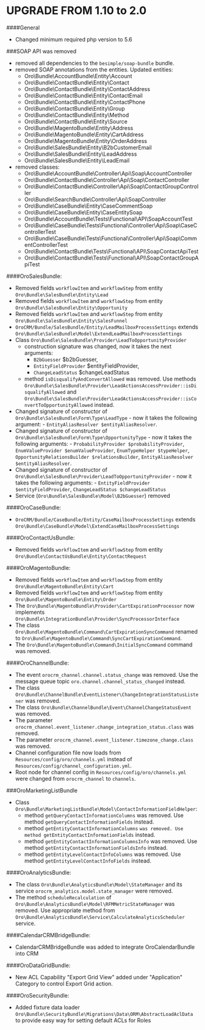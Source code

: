 UPGRADE FROM 1.10 to 2.0 
========================

####General
- Changed minimum required php version to 5.6

###SOAP API was removed
- removed all dependencies to the `besimple/soap-bundle` bundle. 
- removed SOAP annotations from the entities. Updated entities:
    - Oro\Bundle\AccountBundle\Entity\Account
    - Oro\Bundle\ContactBundle\Entity\Contact
    - Oro\Bundle\ContactBundle\Entity\ContactAddress
    - Oro\Bundle\ContactBundle\Entity\ContactEmail
    - Oro\Bundle\ContactBundle\Entity\ContactPhone
    - Oro\Bundle\ContactBundle\Entity\Group
    - Oro\Bundle\ContactBundle\Entity\Method
    - Oro\Bundle\ContactBundle\Entity\Source
    - Oro\Bundle\MagentoBundle\Entity\Address
    - Oro\Bundle\MagentoBundle\Entity\CartAddress
    - Oro\Bundle\MagentoBundle\Entity\OrderAddress
    - Oro\Bundle\SalesBundle\Entity\B2bCustomerEmail
    - Oro\Bundle\SalesBundle\Entity\LeadAddress
    - Oro\Bundle\SalesBundle\Entity\LeadEmail
- removed classes:
    - Oro\Bundle\AccountBundle\Controller\Api\Soap\AccountController
    - Oro\Bundle\ContactBundle\Controller\Api\Soap\ContactController
    - Oro\Bundle\ContactBundle\Controller\Api\Soap\ContactGroupController
    - Oro\Bundle\SearchBundle\Controller\Api\SoapController
    - Oro\Bundle\CaseBundle\Entity\CaseCommentSoap
    - Oro\Bundle\CaseBundle\Entity\CaseEntitySoap
    - Oro\Bundle\AccountBundle\Tests\Functional\API\SoapAccountTest
    - Oro\Bundle\CaseBundle\Tests\Functional\Controller\Api\Soap\CaseControllerTest
    - Oro\Bundle\CaseBundle\Tests\Functional\Controller\Api\Soap\CommentControllerTest
    - Oro\Bundle\ContactBundle\Tests\Functional\API\SoapContactApiTest
    - Oro\Bundle\ContactBundle\Tests\Functional\API\SoapContactGroupApiTest

####OroSalesBundle:
- Removed fields `workflowItem` and `workflowStep` from entity `Oro\Bundle\SalesBundle\Entity\Lead`
- Removed fields `workflowItem` and `workflowStep` from entity `Oro\Bundle\SalesBundle\Entity\Opportunity`
- Removed fields `workflowItem` and `workflowStep` from entity `Oro\Bundle\SalesBundle\Entity\SalesFunnel`
- `OroCRM/Bundle/SalesBundle/Entity/LeadMailboxProcessSettings` extends `Oro\Bundle\SalesBundle\Model\ExtendLeadMailboxProcessSettings`
- Class `Oro\Bundle\SalesBundle\Provider\LeadToOpportunityProvider`
    - construction signature was changed, now it takes the next arguments:
        - `B2bGuesser` $b2bGuesser,
        - `EntityFieldProvider` $entityFieldProvider,
        - `ChangeLeadStatus` $changeLeadStatus
    - method `isDisqualifyAndConvertAllowed` was removed. Use methods `Oro\Bundle\SalesBundle\Provider\LeadActionsAccessProvider::isDisqualifyAllowed` and `Oro\Bundle\SalesBundle\Provider\LeadActionsAccessProvider::isConvertToOpportunityAllowed` instead.
- Changed signature of constructor of `Oro\Bundle\SalesBundle\Form\Type\LeadType` - now it takes the following argument:
      - `EntityAliasResolver $entityAliasResolver`.
- Changed signature of constructor of `Oro\Bundle\SalesBundle\Form\Type\OpportunityType` - now it takes the following arguments:
      - `ProbabilityProvider $probabilityProvider`,
        `EnumValueProvider $enumValueProvider`,
        `EnumTypeHelper $typeHelper`,
        `OpportunityRelationsBuilder $relationsBuilder`,
        `EntityAliasResolver $entityAliasResolver`.
- Changed signature of constructor of `Oro\Bundle\SalesBundle\Provider\LeadToOpportunityProvider` - now it takes the following arguments:
      - `EntityFieldProvider $entityFieldProvider`,
        `ChangeLeadStatus $changeLeadStatus`
- Service (`Oro\Bundle\SalesBundle\Model\B2bGuesser`) removed

####OroCaseBundle:
- `OroCRM/Bundle/CaseBundle/Entity/CaseMailboxProcessSettings` extends `Oro\Bundle\CaseBundle\Model\ExtendCaseMailboxProcessSettings`

####OroContactUsBundle:
- Removed fields `workflowItem` and `workflowStep` from entity `Oro\Bundle\ContactUsBundle\Entity\ContactRequest`

####OroMagentoBundle:
- Removed fields `workflowItem` and `workflowStep` from entity `Oro\Bundle\MagentoBundle\Entity\Cart`
- Removed fields `workflowItem` and `workflowStep` from entity `Oro\Bundle\MagentoBundle\Entity\Order`
- The `Oro\Bundle\MagentoBundle\Provider\CartExpirationProcessor` now implements `Oro\Bundle\IntegrationBundle\Provider\SyncProcessorInterface`
- The class `Oro\Bundle\MagentoBundle\Command\CartExpirationSyncCommand` renamed to `Oro\Bundle\MagentoBundle\Command\SyncCartExpirationCommand`.
- The `Oro\Bundle\MagentoBundle\Command\InitialSyncCommand` command was removed.

####OroChannelBundle:
- The event `orocrm_channel.channel.status_change` was removed. Use the message queue topic `oro.channel.channel_status_changed` instead.
- The class `Oro\Bundle\ChannelBundle\EventListener\ChangeIntegrationStatusListener` was removed.
- The class `Oro\Bundle\ChannelBundle\Event\ChannelChangeStatusEvent` was removed.
- The parameter `orocrm_channel.event_listener.change_integration_status.class` was removed.
- The parameter `orocrm_channel.event_listener.timezone_change.class` was removed.
- Channel configuration file now loads from `Resources/config/oro/channels.yml` instead of `Resources/config/channel_configuration.yml`.
- Root node for channel config in `Resources/config/oro/channels.yml` were changed from `orocrm_channel` to `channels`.

###OroMarketingListBundle
- Class `Oro\Bundle\MarketingListBundle\Model\ContactInformationFieldHelper`:
    - method `getQueryContactInformationColumns` was removed. Use method `getQueryContactInformationFields` instead.
    - method `getEntityContactInformationColumns` `was removed. Use method getEntityContactInformationFields` instead.
    - method `getEntityContactInformationColumnsInfo` was removed. Use method `getEntityContactInformationFieldsInfo` instead.
    - method `getEntityLevelContactInfoColumns` was removed. Use method `getEntityLevelContactInfoFields` instead.

####OroAnalyticsBundle:
- The class `Oro\Bundle\AnalyticsBundle\Model\StateManager` and its service `orocrm_analytics.model.state_manager` were removed.
- The method `scheduleRecalculation` of `Oro\Bundle\AnalyticsBundle\Model\RFMMetricStateManager` was removed. Use appropriate method from `Oro\Bundle\AnalyticsBundle\Service\CalculateAnalyticsScheduler` service.


####CalendarCRMBridgeBundle:
- CalendarCRMBridgeBundle was added to integrate OroCalendarBundle into CRM

####OroDataGridBundle:
- New ACL Capability "Export Grid View" added under "Application" Category to control Export Grid action.

####OroSecurityBundle:
- Added fixture data loader `Oro\Bundle\SecurityBundle\Migrations\Data\ORM\AbstractLoadAclData` to provide easy way for setting default ACLs for Roles
